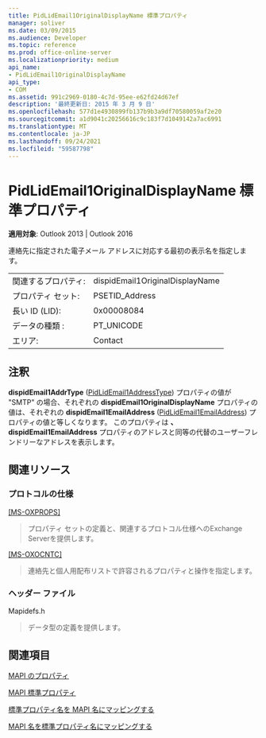 ```yaml
---
title: PidLidEmail1OriginalDisplayName 標準プロパティ
manager: soliver
ms.date: 03/09/2015
ms.audience: Developer
ms.topic: reference
ms.prod: office-online-server
ms.localizationpriority: medium
api_name:
- PidLidEmail1OriginalDisplayName
api_type:
- COM
ms.assetid: 991c2969-0180-4c7d-95ee-e62fd24d67ef
description: '最終更新日: 2015 年 3 月 9 日'
ms.openlocfilehash: 577d1e4930899fb137b9b3a9df70580059af2e20
ms.sourcegitcommit: a1d9041c20256616c9c183f7d1049142a7ac6991
ms.translationtype: MT
ms.contentlocale: ja-JP
ms.lasthandoff: 09/24/2021
ms.locfileid: "59587798"
---
```

# <a name="pidlidemail1originaldisplayname-canonical-property"></a>PidLidEmail1OriginalDisplayName 標準プロパティ

  
  
**適用対象**: Outlook 2013 | Outlook 2016 
  
連絡先に指定された電子メール アドレスに対応する最初の表示名を指定します。
  
|||
|:-----|:-----|
|関連するプロパティ:  <br/> |dispidEmail1OriginalDisplayName  <br/> |
|プロパティ セット:  <br/> |PSETID_Address  <br/> |
|長い ID (LID):  <br/> |0x00008084  <br/> |
|データの種類 :   <br/> |PT_UNICODE  <br/> |
|エリア:  <br/> |Contact  <br/> |
   
## <a name="remarks"></a>注釈

**dispidEmail1AddrType** ([PidLidEmail1AddressType](pidlidemail1addresstype-canonical-property.md)) プロパティの値が "SMTP" の場合、それぞれの **dispidEmail1OriginalDisplayName** プロパティの値は、それぞれの **dispidEmail1EmailAddress** ([PidLidEmail1EmailAddress](pidlidemail1emailaddress-canonical-property.md)) プロパティの値と等しくなります。 このプロパティは **、dispidEmail1EmailAddress** プロパティのアドレスと同等の代替のユーザーフレンドリーなアドレスを表示します。 
  
## <a name="related-resources"></a>関連リソース

### <a name="protocol-specifications"></a>プロトコルの仕様

[[MS-OXPROPS]](https://msdn.microsoft.com/library/f6ab1613-aefe-447d-a49c-18217230b148%28Office.15%29.aspx)
  
> プロパティ セットの定義と、関連するプロトコル仕様へのExchange Serverを提供します。
    
[[MS-OXOCNTC]](https://msdn.microsoft.com/library/9b636532-9150-4836-9635-9c9b756c9ccf%28Office.15%29.aspx)
  
> 連絡先と個人用配布リストで許容されるプロパティと操作を指定します。
    
### <a name="header-files"></a>ヘッダー ファイル

Mapidefs.h
  
> データ型の定義を提供します。
    
## <a name="see-also"></a>関連項目



[MAPI のプロパティ](mapi-properties.md)
  
[MAPI 標準プロパティ](mapi-canonical-properties.md)
  
[標準プロパティ名を MAPI 名にマッピングする](mapping-canonical-property-names-to-mapi-names.md)
  
[MAPI 名を標準プロパティ名にマッピングする](mapping-mapi-names-to-canonical-property-names.md)

